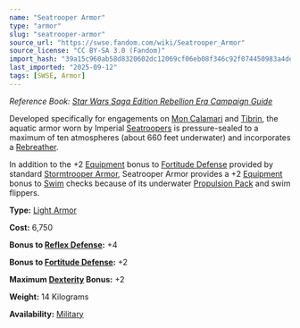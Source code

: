 ```yaml
---
name: "Seatrooper Armor"
type: "armor"
slug: "seatrooper-armor"
source_url: "https://swse.fandom.com/wiki/Seatrooper_Armor"
source_license: "CC BY-SA 3.0 (Fandom)"
import_hash: "39a15c960ab58d8320602dc12069cf06eb08f346c92f074450983a4de9f632ec"
last_imported: "2025-09-12"
tags: [SWSE, Armor]
---
```

*Reference Book: [Star Wars Saga Edition Rebellion Era Campaign Guide](https://swse.fandom.com/wiki/Star_Wars_Saga_Edition_Rebellion_Era_Campaign_Guide)*

Developed specifically for engagements on [Mon Calamari](https://swse.fandom.com/wiki/Mon_Calamari_(Planet)) and [Tibrin](https://swse.fandom.com/wiki/Tibrin), the aquatic armor worn by Imperial [Seatroopers](https://swse.fandom.com/wiki/Seatroopers) is pressure-sealed to a maximum of ten atmospheres (about 660 feet underwater) and incorporates a [Rebreather](https://swse.fandom.com/wiki/Rebreather).

In addition to the +2 [Equipment](https://swse.fandom.com/wiki/Equipment) bonus to [Fortitude Defense](https://swse.fandom.com/wiki/Fortitude_Defense) provided by standard [Stormtrooper Armor](https://swse.fandom.com/wiki/Stormtrooper_Armor), Seatrooper Armor provides a +2 [Equipment](https://swse.fandom.com/wiki/Equipment) bonus to [Swim](https://swse.fandom.com/wiki/Swim) checks because of its underwater [Propulsion Pack](https://swse.fandom.com/wiki/Propulsion_Pack) and swim flippers.

**Type:** [Light Armor](https://swse.fandom.com/wiki/Light_Armor)

**Cost:** 6,750

**Bonus to [Reflex Defense](https://swse.fandom.com/wiki/Reflex_Defense):** +4

**Bonus to [Fortitude Defense](https://swse.fandom.com/wiki/Fortitude_Defense):** +2

**Maximum [Dexterity](https://swse.fandom.com/wiki/Dexterity) Bonus:** +2

**Weight:** 14 Kilograms

**Availability:** [Military](https://swse.fandom.com/wiki/Military)